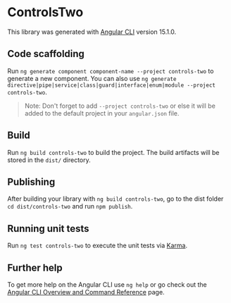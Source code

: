 # ControlsTwo

This library was generated with [Angular CLI](https://github.com/angular/angular-cli) version 15.1.0.

## Code scaffolding

Run `ng generate component component-name --project controls-two` to generate a new component. You can also use `ng generate directive|pipe|service|class|guard|interface|enum|module --project controls-two`.

> Note: Don't forget to add `--project controls-two` or else it will be added to the default project in your `angular.json` file.

## Build

Run `ng build controls-two` to build the project. The build artifacts will be stored in the `dist/` directory.

## Publishing

After building your library with `ng build controls-two`, go to the dist folder `cd dist/controls-two` and run `npm publish`.

## Running unit tests

Run `ng test controls-two` to execute the unit tests via [Karma](https://karma-runner.github.io).

## Further help

To get more help on the Angular CLI use `ng help` or go check out the [Angular CLI Overview and Command Reference](https://angular.io/cli) page.
